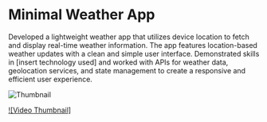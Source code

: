 # Minimal Weather App

Developed a lightweight weather app that utilizes device location to fetch and display real-time weather information. The app features location-based weather updates with a clean and simple user interface. Demonstrated skills in [insert technology used] and worked with APIs for weather data, geolocation services, and state management to create a responsive and efficient user experience.

![Thumbnail](https://drive.google.com/uc?export=view&id=1zTcn3jiYBKElP7Py9aQeM9cqbBM4sk_O)

[![Video Thumbnail]](https://drive.google.com/file/d/10mZkKrlgORP4Jh1YEc7uBm-hbvVvMGxm/view?usp=sharing)
